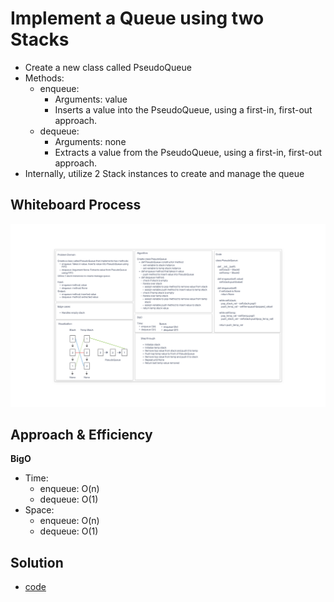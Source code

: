 # Implement a Queue using two Stacks

* Create a new class called PseudoQueue
* Methods:
  * enqueue:
    * Arguments: value
    * Inserts a value into the PseudoQueue, using a first-in, first-out approach.
  * dequeue:
    * Arguments: none
    * Extracts a value from the PseudoQueue, using a first-in, first-out approach.
* Internally, utilize 2 Stack instances to create and manage the queue

## Whiteboard Process

![stack_queue_pseudo](stack_queue_pseudo.png)

## Approach & Efficiency

**BigO**
* Time:
  * enqueue: O(n)
  * dequeue: O(1)
* Space:
  * enqueue: O(n)
  * dequeue: O(1)

## Solution

* [code](/Users/Alex/projects/data-structures-and-algorithms/python/code_challenges/stack_queue_pseudo.py)
